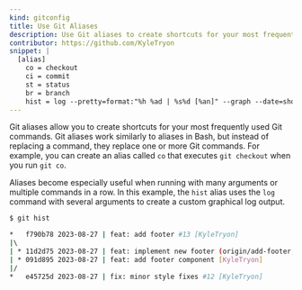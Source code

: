 ```yaml
---
kind: gitconfig
title: Use Git Aliases
description: Use Git aliases to create shortcuts for your most frequently used Git commands. Try this custom 'git hist' command for a graphical log.
contributor: https://github.com/KyleTryon
snippet: |
  [alias]
    co = checkout
    ci = commit
    st = status
    br = branch
    hist = log --pretty=format:"%h %ad | %s%d [%an]" --graph --date=short
---
```


Git aliases allow you to create shortcuts for your most frequently used Git commands. Git aliases work similarly to aliases in Bash, but instead of replacing a command, they replace one or more Git commands. For example, you can create an alias called `co` that executes `git checkout` when you run `git co`.

Aliases become especially useful when running with many arguments or multiple commands in a row. In this example, the `hist` alias uses the `log` command with several arguments to create a custom graphical log output.

```bash
$ git hist

*   f790b78 2023-08-27 | feat: add footer #13 [KyleTryon]
|\  
| * 11d2d75 2023-08-27 | feat: implement new footer (origin/add-footer, add-footer) [KyleTryon]
| * 091d895 2023-08-27 | feat: add footer component [KyleTryon]
|/  
*   e45725d 2023-08-27 | fix: minor style fixes #12 [KyleTryon]
```
